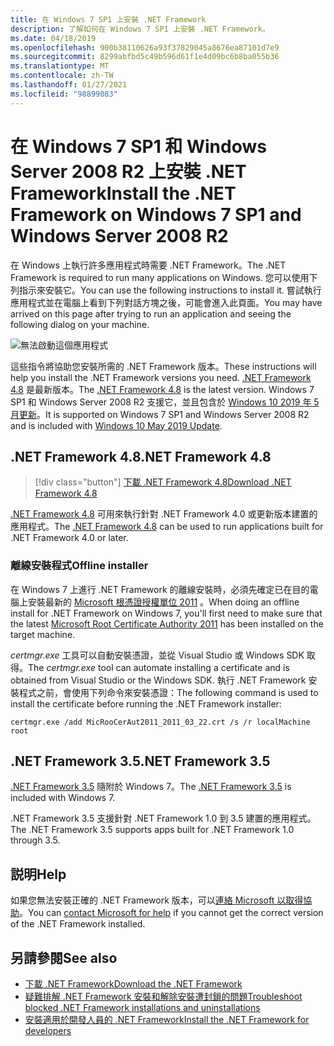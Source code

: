 ```yaml
---
title: 在 Windows 7 SP1 上安裝 .NET Framework
description: 了解如何在 Windows 7 SP1 上安裝 .NET Framework。
ms.date: 04/18/2019
ms.openlocfilehash: 900b38110626a93f37829045a8676ea87101d7e9
ms.sourcegitcommit: 8299abfbd5c49b596d61f1e4d09bc6b8ba055b36
ms.translationtype: MT
ms.contentlocale: zh-TW
ms.lasthandoff: 01/27/2021
ms.locfileid: "98899083"
---
```

# <a name="install-the-net-framework-on-windows-7-sp1-and-windows-server-2008-r2"></a><span data-ttu-id="a8159-103">在 Windows 7 SP1 和 Windows Server 2008 R2 上安裝 .NET Framework</span><span class="sxs-lookup"><span data-stu-id="a8159-103">Install the .NET Framework on Windows 7 SP1 and Windows Server 2008 R2</span></span>

<span data-ttu-id="a8159-104">在 Windows 上執行許多應用程式時需要 .NET Framework。</span><span class="sxs-lookup"><span data-stu-id="a8159-104">The .NET Framework is required to run many applications on Windows.</span></span> <span data-ttu-id="a8159-105">您可以使用下列指示來安裝它。</span><span class="sxs-lookup"><span data-stu-id="a8159-105">You can use the following instructions to install it.</span></span> <span data-ttu-id="a8159-106">嘗試執行應用程式並在電腦上看到下列對話方塊之後，可能會進入此頁面。</span><span class="sxs-lookup"><span data-stu-id="a8159-106">You may have arrived on this page after trying to run an application and seeing the following dialog on your machine.</span></span>

![無法啟動這個應用程式](./media/this-application-could-not-be-started.png)

<span data-ttu-id="a8159-108">這些指令將協助您安裝所需的 .NET Framework 版本。</span><span class="sxs-lookup"><span data-stu-id="a8159-108">These instructions will help you install the .NET Framework versions you need.</span></span> <span data-ttu-id="a8159-109">[.NET Framework 4.8](https://github.com/Microsoft/dotnet/tree/master/releases/net48) 是最新版本。</span><span class="sxs-lookup"><span data-stu-id="a8159-109">The [.NET Framework 4.8](https://github.com/Microsoft/dotnet/tree/master/releases/net48) is the latest version.</span></span> <span data-ttu-id="a8159-110">Windows 7 SP1 和 Windows Server 2008 R2 支援它，並且包含於 [Windows 10 2019 年 5 月更新](https://support.microsoft.com/help/4028685/windows-10-get-the-update)。</span><span class="sxs-lookup"><span data-stu-id="a8159-110">It is supported on Windows 7 SP1 and Windows Server 2008 R2 and is included with [Windows 10 May 2019 Update](https://support.microsoft.com/help/4028685/windows-10-get-the-update).</span></span>

## <a name="net-framework-48"></a><span data-ttu-id="a8159-111">.NET Framework 4.8</span><span class="sxs-lookup"><span data-stu-id="a8159-111">.NET Framework 4.8</span></span>

> [!div class="button"]
> [<span data-ttu-id="a8159-112">下載 .NET Framework 4.8</span><span class="sxs-lookup"><span data-stu-id="a8159-112">Download .NET Framework 4.8</span></span>](https://dotnet.microsoft.com/download/dotnet-framework/net48)

<span data-ttu-id="a8159-113">[.NET Framework 4.8](https://github.com/Microsoft/dotnet/tree/master/releases/net48) 可用來執行針對 .NET Framework 4.0 或更新版本建置的應用程式。</span><span class="sxs-lookup"><span data-stu-id="a8159-113">The [.NET Framework 4.8](https://github.com/Microsoft/dotnet/tree/master/releases/net48) can be used to run applications built for .NET Framework 4.0 or later.</span></span>

### <a name="offline-installer"></a><span data-ttu-id="a8159-114">離線安裝程式</span><span class="sxs-lookup"><span data-stu-id="a8159-114">Offline installer</span></span>

<span data-ttu-id="a8159-115">在 Windows 7 上進行 .NET Framework 的離線安裝時，必須先確定已在目的電腦上安裝最新的 [Microsoft 根憑證授權單位 2011](https://www.microsoft.com/pkiops/Docs/Repository.htm) 。</span><span class="sxs-lookup"><span data-stu-id="a8159-115">When doing an offline install for .NET Framework on Windows 7, you'll first need to make sure that the latest [Microsoft Root Certificate Authority 2011](https://www.microsoft.com/pkiops/Docs/Repository.htm) has been installed on the target machine.</span></span>

<span data-ttu-id="a8159-116">_certmgr.exe_ 工具可以自動安裝憑證，並從 Visual Studio 或 Windows SDK 取得。</span><span class="sxs-lookup"><span data-stu-id="a8159-116">The _certmgr.exe_ tool can automate installing a certificate and is obtained from Visual Studio or the Windows SDK.</span></span> <span data-ttu-id="a8159-117">執行 .NET Framework 安裝程式之前，會使用下列命令來安裝憑證：</span><span class="sxs-lookup"><span data-stu-id="a8159-117">The following command is used to install the certificate before running the .NET Framework installer:</span></span>

```console
certmgr.exe /add MicRooCerAut2011_2011_03_22.crt /s /r localMachine root
```

## <a name="net-framework-35"></a><span data-ttu-id="a8159-118">.NET Framework 3.5</span><span class="sxs-lookup"><span data-stu-id="a8159-118">.NET Framework 3.5</span></span>

<span data-ttu-id="a8159-119">[.NET Framework 3.5](https://dotnet.microsoft.com/download/dotnet-framework/net35-sp1) 隨附於 Windows 7。</span><span class="sxs-lookup"><span data-stu-id="a8159-119">The [.NET Framework 3.5](https://dotnet.microsoft.com/download/dotnet-framework/net35-sp1) is included with Windows 7.</span></span>

<span data-ttu-id="a8159-120">.NET Framework 3.5 支援針對 .NET Framework 1.0 到 3.5 建置的應用程式。</span><span class="sxs-lookup"><span data-stu-id="a8159-120">The .NET Framework 3.5 supports apps built for .NET Framework 1.0 through 3.5.</span></span>

## <a name="help"></a><span data-ttu-id="a8159-121">説明</span><span class="sxs-lookup"><span data-stu-id="a8159-121">Help</span></span>

<span data-ttu-id="a8159-122">如果您無法安裝正確的 .NET Framework 版本，可以[連絡 Microsoft 以取得協助](mailto:dotnet-install-help@service.microsoft.com?subject=Install-Help)。</span><span class="sxs-lookup"><span data-stu-id="a8159-122">You can [contact Microsoft for help](mailto:dotnet-install-help@service.microsoft.com?subject=Install-Help) if you cannot get the correct version of the .NET Framework installed.</span></span>

## <a name="see-also"></a><span data-ttu-id="a8159-123">另請參閱</span><span class="sxs-lookup"><span data-stu-id="a8159-123">See also</span></span>

- [<span data-ttu-id="a8159-124">下載 .NET Framework</span><span class="sxs-lookup"><span data-stu-id="a8159-124">Download the .NET Framework</span></span>](https://dotnet.microsoft.com/download)
- [<span data-ttu-id="a8159-125">疑難排解 .NET Framework 安裝和解除安裝遭封鎖的問題</span><span class="sxs-lookup"><span data-stu-id="a8159-125">Troubleshoot blocked .NET Framework installations and uninstallations</span></span>](troubleshoot-blocked-installations-and-uninstallations.md)
- [<span data-ttu-id="a8159-126">安裝適用於開發人員的 .NET Framework</span><span class="sxs-lookup"><span data-stu-id="a8159-126">Install the .NET Framework for developers</span></span>](guide-for-developers.md)
